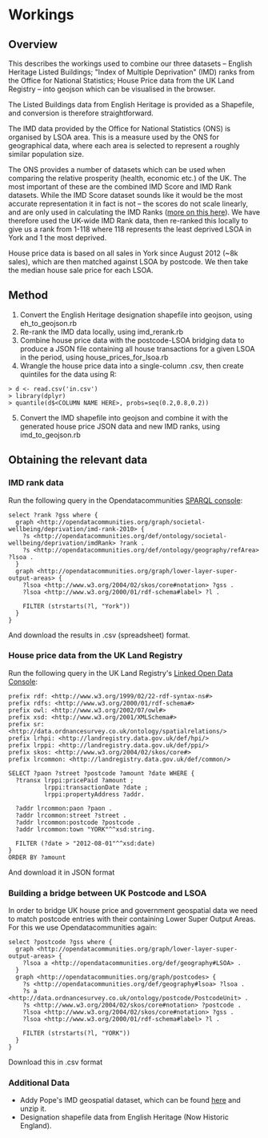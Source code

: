 # Workings

## Overview

This describes the workings used to combine our three datasets – English Heritage Listed Buildings; "Index of Multiple Deprivation" (IMD) ranks from the Office for National Statistics; House Price data from the UK Land Registry – into geojson which can be visualised in the browser.

The Listed Buildings data from English Heritage is provided as a Shapefile, and conversion is therefore straightforward.

The IMD data provided by the Office for National Statistics (ONS) is organised by LSOA area. This is a measure used by the ONS for geographical data, where each area is selected to represent a roughly similar population size.

The ONS provides a number of datasets which can be used when comparing the relative prosperity (health, economic etc.) of the UK. The most important of these are the combined IMD Score and IMD Rank datasets. While the IMD Score dataset sounds like it would be the most accurate representation it in fact is not – the scores do not scale linearly, and are only used in calculating the IMD Ranks ([more on this here](http://opendatacommunities.org/data/societal-wellbeing/deprivation/imd-rank-2010)). We have therefore used the UK-wide IMD Rank data, then re-ranked this locally to give us a rank from 1-118 where 118 represents the least deprived LSOA in York and 1 the most deprived.

House price data is based on all sales in York since August 2012 (~8k sales), which are then matched against LSOA by postcode. We then take the median house sale price for each LSOA.

## Method

  1. Convert the English Heritage designation shapefile into geojson, using eh_to_geojson.rb
  2. Re-rank the IMD data locally, using imd_rerank.rb
  3. Combine house price data with the postcode-LSOA bridging data to produce a JSON file containing all house transactions for a given LSOA in the period, using house_prices_for_lsoa.rb
  4. Wrangle the house price data into a single-column .csv, then create quintiles for the data using R:
```
> d <- read.csv('in.csv')
> library(dplyr)
> quantile(d$<COLUMN NAME HERE>, probs=seq(0.2,0.8,0.2))
```
  5. Convert the IMD shapefile into geojson and combine it with the generated house price JSON data and new IMD ranks, using imd_to_geojson.rb

## Obtaining the relevant data

### IMD rank data

Run the following query in the Opendatacommunities [SPARQL console](http://opendatacommunities.org/sparql):

    select ?rank ?gss where {
      graph <http://opendatacommunities.org/graph/societal-wellbeing/deprivation/imd-rank-2010> {
        ?s <http://opendatacommunities.org/def/ontology/societal-wellbeing/deprivation/imdRank> ?rank .
        ?s <http://opendatacommunities.org/def/ontology/geography/refArea> ?lsoa .
      }
      graph <http://opendatacommunities.org/graph/lower-layer-super-output-areas> {
        ?lsoa <http://www.w3.org/2004/02/skos/core#notation> ?gss .
        ?lsoa <http://www.w3.org/2000/01/rdf-schema#label> ?l .

        FILTER (strstarts(?l, "York"))
      }
    }

And download the results in .csv (spreadsheet) format.

### House price data from the UK Land Registry

Run the following query in the UK Land Registry's [Linked Open Data Console](http://landregistry.data.gov.uk/app/hpi/qonsole):

    prefix rdf: <http://www.w3.org/1999/02/22-rdf-syntax-ns#>
    prefix rdfs: <http://www.w3.org/2000/01/rdf-schema#>
    prefix owl: <http://www.w3.org/2002/07/owl#>
    prefix xsd: <http://www.w3.org/2001/XMLSchema#>
    prefix sr: <http://data.ordnancesurvey.co.uk/ontology/spatialrelations/>
    prefix lrhpi: <http://landregistry.data.gov.uk/def/hpi/>
    prefix lrppi: <http://landregistry.data.gov.uk/def/ppi/>
    prefix skos: <http://www.w3.org/2004/02/skos/core#>
    prefix lrcommon: <http://landregistry.data.gov.uk/def/common/>

    SELECT ?paon ?street ?postcode ?amount ?date WHERE {
      ?transx lrppi:pricePaid ?amount ;
              lrppi:transactionDate ?date ;
              lrppi:propertyAddress ?addr.

      ?addr lrcommon:paon ?paon .
      ?addr lrcommon:street ?street .
      ?addr lrcommon:postcode ?postcode .
      ?addr lrcommon:town "YORK"^^xsd:string.

      FILTER (?date > "2012-08-01"^^xsd:date)
    }
    ORDER BY ?amount

And download it in JSON format

### Building a bridge between UK Postcode and LSOA

In order to bridge UK house price and government geospatial data we need to match postcode entries with their containing Lower Super Output Areas. For this we use Opendatacommunities again:

    select ?postcode ?gss where {
      graph <http://opendatacommunities.org/graph/lower-layer-super-output-areas> {
        ?lsoa a <http://opendatacommunities.org/def/geography#LSOA> .
      }
      graph <http://opendatacommunities.org/graph/postcodes> {
        ?s <http://opendatacommunities.org/def/geography#lsoa> ?lsoa .
        ?s a <http://data.ordnancesurvey.co.uk/ontology/postcode/PostcodeUnit> .
        ?s <http://www.w3.org/2004/02/skos/core#notation> ?postcode .
        ?lsoa <http://www.w3.org/2004/02/skos/core#notation> ?gss .
        ?lsoa <http://www.w3.org/2000/01/rdf-schema#label> ?l .

        FILTER (strstarts(?l, "YORK"))
      }
    }

Download this in .csv format

### Additional Data

 - Addy Pope's IMD geospatial dataset, which can be found [here](http://www.sharegeo.ac.uk/handle/10672/481) and unzip it.
 - Designation shapefile data from English Heritage (Now Historic England).
